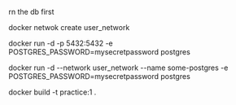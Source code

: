 rn the db first 

docker netwok create user_network


docker run -d -p 5432:5432  -e POSTGRES_PASSWORD=mysecretpassword postgres

docker run -d   --network user_network   --name some-postgres   -e POSTGRES_PASSWORD=mysecretpassword postgres


docker build -t practice:1 .
